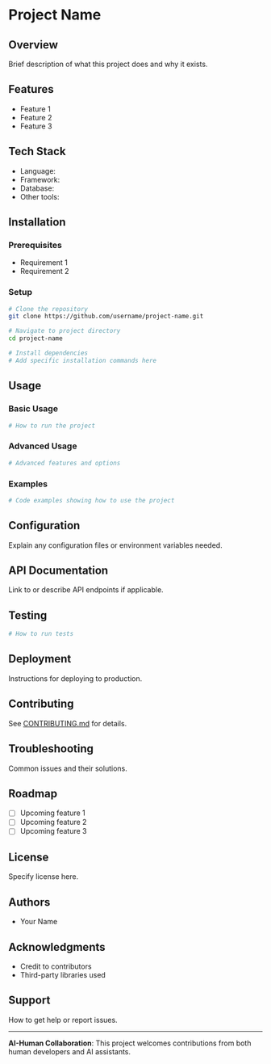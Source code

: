 # Project Name

## Overview
Brief description of what this project does and why it exists.

## Features
- Feature 1
- Feature 2
- Feature 3

## Tech Stack
- Language: 
- Framework: 
- Database: 
- Other tools: 

## Installation

### Prerequisites
- Requirement 1
- Requirement 2

### Setup
```bash
# Clone the repository
git clone https://github.com/username/project-name.git

# Navigate to project directory
cd project-name

# Install dependencies
# Add specific installation commands here
```

## Usage

### Basic Usage
```bash
# How to run the project
```

### Advanced Usage
```bash
# Advanced features and options
```

### Examples
```python
# Code examples showing how to use the project
```

## Configuration
Explain any configuration files or environment variables needed.

## API Documentation
Link to or describe API endpoints if applicable.

## Testing
```bash
# How to run tests
```

## Deployment
Instructions for deploying to production.

## Contributing
See [CONTRIBUTING.md](./CONTRIBUTING.md) for details.

## Troubleshooting
Common issues and their solutions.

## Roadmap
- [ ] Upcoming feature 1
- [ ] Upcoming feature 2
- [ ] Upcoming feature 3

## License
Specify license here.

## Authors
- Your Name

## Acknowledgments
- Credit to contributors
- Third-party libraries used

## Support
How to get help or report issues.

---
**AI-Human Collaboration**: This project welcomes contributions from both human developers and AI assistants.